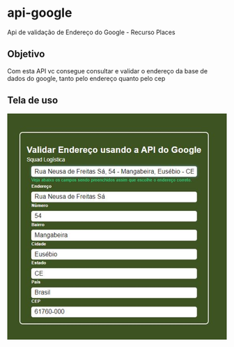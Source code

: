 # api-google
Api de validação de Endereço do Google - Recurso Places

## Objetivo
Com esta API vc consegue consultar e validar o endereço da base de dados do google, tanto pelo endereço quanto pelo cep

## Tela de uso
<img src="assets/img/api-google.jpg">
